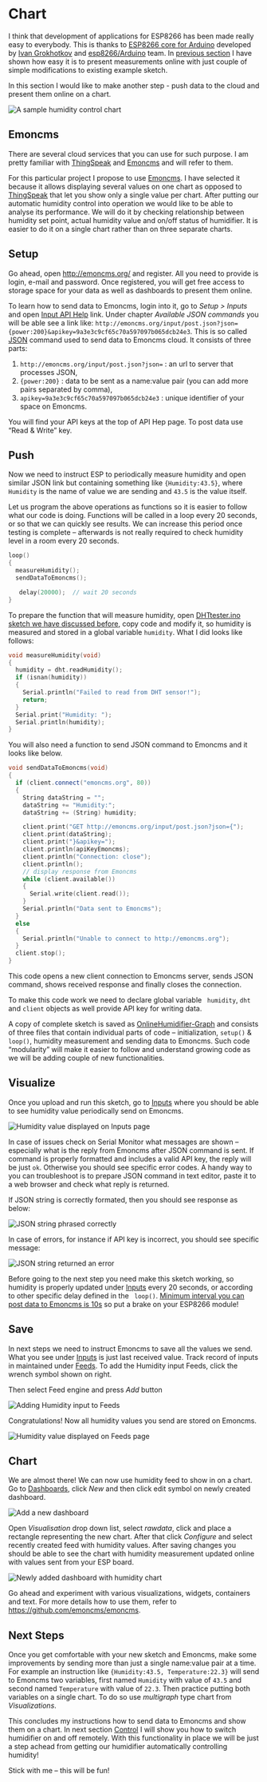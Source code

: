 # Chart

I think that development of applications for ESP8266 has been made really easy to everybody. This is thanks to [ESP8266 core for Arduino](https://github.com/esp8266/Arduino) developed by [Ivan Grokhotkov](https://twitter.com/i_grr) and [esp8266/Arduino](https://github.com/esp8266/Arduino/graphs/contributors) team. In [previous section](../5-Show) I have shown how easy it is to present measurements online with just couple of simple modifications to existing example sketch.

In this section I would like to make another step - push data to the cloud and present them online on a chart. 

![A sample humidity control chart](pictures/humidity-control-chart-1.png)


## Emoncms

There are several cloud services that you can use for such purpose. I am pretty familiar with [ThingSpeak](https://thingspeak.com/) and [Emoncms](http://emoncms.org/) and will refer to them.

For this particular project I propose to use [Emoncms](http://emoncms.org/). I have selected it because it allows displaying several values on one chart as opposed to [ThingSpeak](https://thingspeak.com/) that let you show only a single value per chart. After putting our automatic humidity control into operation we would like to be able to analyse its performance. We will do it by checking relationship between humidity set point, actual humidity value and on/off status of humidifier. It is easier to do it on a single chart rather than on three separate charts. 


## Setup

Go ahead, open http://emoncms.org/ and register. All you need to provide is login, e-mail and password. Once registered, you will get free access to storage space for your data as well as dashboards to present them online.

To learn how to send data to Emoncms, login into it, go to *Setup > Inputs* and open [Input API Help](http://emoncms.org/input/api) link. Under chapter *Available JSON commands* you will be able see a link like: ``` http://emoncms.org/input/post.json?json={power:200}&apikey=9a3e3c9cf65c70a597097b065dcb24e3 ```. This is so called [JSON](https://en.wikipedia.org/wiki/JSON) command used to send data to Emoncms cloud. It consists of three parts:

1.	``` http://emoncms.org/input/post.json?json= ``` : an url to server that processes JSON,
2.	``` {power:200} ``` : data to be sent as a name:value pair (you can add more pairs separated by comma),
3.	``` apikey=9a3e3c9cf65c70a597097b065dcb24e3 ``` : unique identifier of your space on Emoncms.

You will find your API keys at the top of API Hep page. To post data use “Read & Write” key.


## Push

Now we need to instruct ESP to periodically measure humidity and open similar JSON link but containing something like ``` {Humidity:43.5} ```, where ``` Humidity ``` is the name of value we are sending and ``` 43.5 ``` is the value itself. 

Let us program the above operations as functions so it is easier to follow what our code is doing. Functions will be called in a loop every 20 seconds, or so that we can quickly see results. We can increase this period once testing is complete – afterwards is not really required to check humidity level in a room every 20 seconds.

```cpp
loop()
{
  measureHumidity();
  sendDataToEmoncms();

   delay(20000);  // wait 20 seconds
}
```

To prepare the function that will measure humidity, open [DHTtester.ino sketch we have discussed before](../4-Measure#software-setup), copy code and modify it, so humidity is measured and stored in a global variable ``` humidity ```. What I did looks like follows:

```cpp
void measureHumidity(void)
{
  humidity = dht.readHumidity();
  if (isnan(humidity))
  {
    Serial.println("Failed to read from DHT sensor!");
    return;
  }
  Serial.print("Humidity: ");
  Serial.println(humidity);
}
```

You will also need a function to send JSON command to Emoncms and it looks like below.

```cpp
void sendDataToEmoncms(void)
{
  if (client.connect("emoncms.org", 80))
  {
    String dataString = "";
    dataString += "Humidity:";
    dataString += (String) humidity;

    client.print("GET http://emoncms.org/input/post.json?json={");
    client.print(dataString);
    client.print("}&apikey=");
    client.println(apiKeyEmoncms);
    client.println("Connection: close");
    client.println();
    // display response from Emoncms
    while (client.available())
    {
      Serial.write(client.read());
    }
    Serial.println("Data sent to Emoncms");
  }
  else
  {
    Serial.println("Unable to connect to http://emoncms.org");
  }
  client.stop();
}
```

This code opens a new client connection to Emoncms server, sends JSON command, shows received response and finally closes the connection. 

To make this code work we need to declare global variable ``` humidity```, ``` dht ``` and ``` client ``` objects as well provide API key for writing data. 

A copy of complete sketch is saved as [OnlineHumidifier-Graph](OnlineHumidifier-Graph/) and consists of three files that contain individual parts of code – initialization, ``` setup() ``` & ``` loop() ```, humidity measurement and sending data to Emoncms. Such code “modularity” will make it easier to follow and understand growing code as we will be adding couple of new functionalities.


## Visualize

Once you upload and run this sketch, go to [Inputs](http://emoncms.org/input/view) where you should be able to see humidity value periodically send on Emoncms.

![Humidity value displayed on Inputs page](pictures/humidity-displayed-on-inputs-page.png)

In case of issues check on Serial Monitor what messages are shown – especially what is the reply from Emoncms after JSON command is sent. If command is properly formatted and includes a valid API key, the reply will be just ``` ok ```. Otherwise you should see specific error codes. A handy way to you can troubleshoot is to prepare JSON command in text editor, paste it to a web browser and check what reply is returned. 

If JSON string is correctly formated, then you should see response as below:

![JSON string phrased correctly](pictures/JSON-returned-ok.png)

In case of errors, for instance if API key is incorrect, you should see specific message:

![JSON string returned an error](pictures/JSON-returned-error.png)

Before going to the next step you need make this sketch working, so humidity is properly updated under [Inputs](http://emoncms.org/input/view) every 20 seconds, or according to other specific delay defined in the ``` loop()```. [Minimum interval you can post data to Emoncms is 10s](http://emoncms.org/site/usage) so put a brake on your ESP8266 module!


## Save

In next steps we need to instruct Emoncms to save all the values we send. What you see under [Inputs](http://emoncms.org/input/view) is just last received value. Track record of inputs in maintained under [Feeds](http://emoncms.org/feed/list). To add the Humidity input Feeds, click the wrench symbol shown on right.

Then select Feed engine and press *Add* button

![Adding Humidity input to Feeds](pictures/add-humidity-to-feeds.png)

Congratulations! Now all humidity values you send are stored on Emoncms.

![Humidity value displayed on Feeds page](pictures/humidity-displayed-on-feeds-page.png)


## Chart

We are almost there! We can now use humidity feed to show in on a chart. Go to [Dashboards](http://emoncms.org/dashboard/list), click *New* and then click edit symbol on newly created dashboard. 

![Add a new dashboard](pictures/add-a-new-dashboard.png)

Open *Visualisation* drop down list, select *rawdata*, click and place a rectangle representing the new chart. After that click *Configure* and select recently created feed with humidity values. After saving changes you should be able to see the chart with humidity measurement updated online with values sent from your ESP board.

![Newly added dashboard with humidity chart](pictures/newly-added-dashboard-with-humidity.png)

Go ahead and experiment with various visualizations, widgets, containers and text. For more details how to use them, refer to https://github.com/emoncms/emoncms.


## Next Steps

Once you get comfortable with your new sketch and Emoncms, make some improvements by sending more than just a single name:value pair at a time. For example an instruction like ```{Humidity:43.5, Temperature:22.3}```  will send to Emoncms two variables, first named ``` Humidity ``` with value  of ``` 43.5 ``` and second named ``` Temperature ``` with value of ``` 22.3 ```. Then practice putting both variables on a single chart. To do so use *multigraph* type chart from *Visualizations*.

This concludes my instructions how to send data to Emoncms and show them on a chart. In next section [Control](../7-Control) I will show you how to switch humidifier on and off remotely. With this functionality in place we will be just a step achead from getting our humidifier automatically controlling humidity! 

Stick with me – this will be fun!

